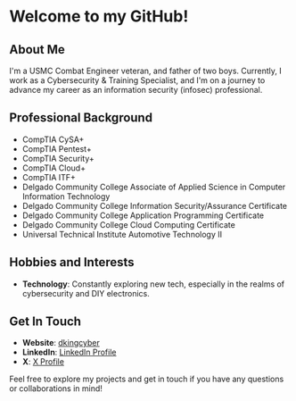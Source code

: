 # Welcome to my GitHub!

## About Me
I'm a USMC Combat Engineer veteran, and father of two boys. Currently, I work as a Cybersecurity & Training Specialist, and I'm on a journey to advance my career as an information security (infosec) professional. 

## Professional Background
- CompTIA CySA+
- CompTIA Pentest+
- CompTIA Security+
- CompTIA Cloud+
- CompTIA ITF+
- Delgado Community College Associate of Applied Science in Computer Information Technology
- Delgado Community College Information Security/Assurance Certificate
- Delgado Community College Application Programming Certificate
- Delgado Community College Cloud Computing Certificate
- Universal Technical Institute Automotive Technology II  

## Hobbies and Interests
- **Technology**: Constantly exploring new tech, especially in the realms of cybersecurity and DIY electronics.

## Get In Touch
- **Website**: [dkingcyber](http://CyberSappers.github.io)
- **LinkedIn**: [LinkedIn Profile](www.linkedin.com/in/devin-king-72278626b)
- **X**: [X Profile](https://x.com/CyberSappers)

Feel free to explore my projects and get in touch if you have any questions or collaborations in mind!
